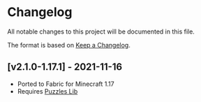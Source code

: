 # Changelog
All notable changes to this project will be documented in this file.

The format is based on [Keep a Changelog].

## [v2.1.0-1.17.1] - 2021-11-16
- Ported to Fabric for Minecraft 1.17
- Requires [Puzzles Lib]


[Keep a Changelog]: https://keepachangelog.com/en/1.0.0/
[Puzzles Lib]: https://www.curseforge.com/minecraft/mc-mods/puzzles-lib-fabric